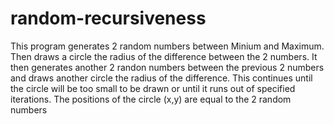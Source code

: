 # random-recursiveness
This program generates 2 random numbers between Minium and Maximum. Then draws a circle the radius of the difference between the 2 numbers.
It then generates another 2 randon numbers between the previous 2 numbers and draws another circle the radius of the difference.
This continues until the circle will be too small to be drawn or until it runs out of specified iterations.
The positions of the circle (x,y) are equal to the 2 random numbers 
